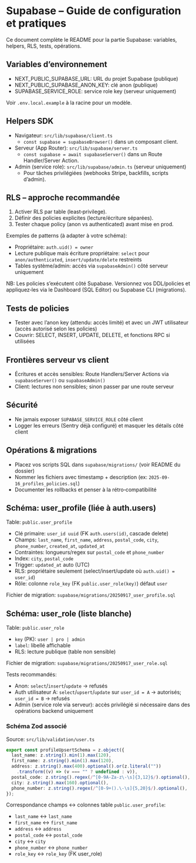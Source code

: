# Supabase – Guide de configuration et pratiques

Ce document complète le README pour la partie Supabase: variables, helpers, RLS, tests, opérations.

## Variables d’environnement

- NEXT_PUBLIC_SUPABASE_URL: URL du projet Supabase (publique)
- NEXT_PUBLIC_SUPABASE_ANON_KEY: clé anon (publique)
- SUPABASE_SERVICE_ROLE: service role key (serveur uniquement)

Voir `.env.local.example` à la racine pour un modèle.

## Helpers SDK

- Navigateur: `src/lib/supabase/client.ts`
  - `const supabase = supabaseBrowser()` dans un composant client.
- Serveur (App Router): `src/lib/supabase/server.ts`
  - `const supabase = await supabaseServer()` dans un Route Handler/Server Action.
- Admin (service role): `src/lib/supabase/admin.ts` (serveur uniquement)
  - Pour tâches privilégiées (webhooks Stripe, backfills, scripts d’admin).

## RLS – approche recommandée

1. Activer RLS par table (least‑privilege).
2. Définir des policies explicites (lecture/écriture séparées).
3. Tester chaque policy (anon vs authenticated) avant mise en prod.

Exemples de patterns (à adapter à votre schéma):

- Propriétaire: `auth.uid() = owner`
- Lecture publique mais écriture propriétaire: `select` pour `anon/authenticated`, `insert/update/delete` restreints
- Tables système/admin: accès via `supabaseAdmin()` côté serveur uniquement

NB: Les policies s’exécutent côté Supabase. Versionnez vos DDL/policies et appliquez‑les via le Dashboard (SQL Editor) ou Supabase CLI (migrations).

## Tests de policies

- Tester avec l’anon key (attendu: accès limité) et avec un JWT utilisateur (accès autorisé selon les policies)
- Couvrir: SELECT, INSERT, UPDATE, DELETE, et fonctions RPC si utilisées

## Frontières serveur vs client

- Écritures et accès sensibles: Route Handlers/Server Actions via `supabaseServer()` ou `supabaseAdmin()`
- Client: lectures non sensibles; sinon passer par une route serveur

## Sécurité

- Ne jamais exposer `SUPABASE_SERVICE_ROLE` côté client
- Logger les erreurs (Sentry déjà configuré) et masquer les détails côté client

## Opérations & migrations

- Placez vos scripts SQL dans `supabase/migrations/` (voir README du dossier)
- Nommer les fichiers avec timestamp + description (ex: `2025-09-16_profiles_policies.sql`)
- Documenter les rollbacks et penser à la rétro‑compatibilité

## Schéma: user_profile (liée à auth.users)

Table: `public.user_profile`
- Clé primaire: `user_id uuid` (FK `auth.users(id)`, cascade delete)
- Champs: `last_name`, `first_name`, `address`, `postal_code`, `city`, `phone_number`, `created_at`, `updated_at`
- Contraintes: longueurs/regex sur `postal_code` et `phone_number`
- Index: `city`, `postal_code`
- Trigger: `updated_at` auto (UTC)
- RLS: propriétaire seulement (select/insert/update où `auth.uid() = user_id`)
- Rôle: colonne `role_key` (FK `public.user_role(key)`) défaut `user`

Fichier de migration: `supabase/migrations/20250917_user_profile.sql`

## Schéma: user_role (liste blanche)

Table: `public.user_role`
- `key` (PK): `user | pro | admin`
- `label`: libellé affichable
- RLS: lecture publique (table non sensible)

Fichier de migration: `supabase/migrations/20250917_user_role.sql`

Tests recommandés:
- Anon: `select`/`insert`/`update` → refusés
- Auth utilisateur A: `select`/`upsert`/`update` sur `user_id = A` → autorisés; `user_id = B` → refusés
- Admin (service role via serveur): accès privilégié si nécessaire dans des opérations backend uniquement

### Schéma Zod associé

Source: `src/lib/validation/user.ts`

```ts
export const profileUpsertSchema = z.object({
  last_name: z.string().min(1).max(120),
  first_name: z.string().min(1).max(120),
  address: z.string().max(400).optional().or(z.literal(""))
    .transform((v) => (v === "" ? undefined : v)),
  postal_code: z.string().regex(/^[0-9A-Za-z\-\s]{3,12}$/).optional(),
  city: z.string().max(160).optional(),
  phone_number: z.string().regex(/^[0-9+().\-\s]{5,20}$/).optional(),
});
```

Correspondance champs ↔ colonnes table `public.user_profile`:
- `last_name` ↔ `last_name`
- `first_name` ↔ `first_name`
- `address` ↔ `address`
- `postal_code` ↔ `postal_code`
- `city` ↔ `city`
- `phone_number` ↔ `phone_number`
- `role_key` ↔ `role_key` (FK user_role)

